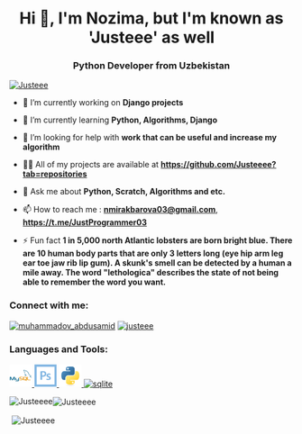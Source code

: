 <h1 align="center">Hi 👋, I'm Nozima, but I'm known as 'Justeee' as well</h1>
<h3 align="center">Python Developer from Uzbekistan</h3>

<p align="left"> <a href="https://github.com/ryo-ma/github-profile-trophy"><img src="https://github-profile-trophy.vercel.app/?username=Justeee" alt="Justeee" /></a> </p>

- 🔭 I’m currently working on **Django projects**

- 🌱 I’m currently learning **Python, Algorithms, Django**

- 🤝 I’m looking for help with **work that can be useful and increase my algorithm**

- 👨‍💻 All of my projects are available at **https://github.com/Justeeee?tab=repositories**

- 💬 Ask me about **Python, Scratch, Algorithms and etc.**

- 📫 How to reach me : **nmirakbarova03@gmail.com**, **https://t.me/JustProgrammer03**
- ⚡ Fun fact **1 in 5,000 north Atlantic lobsters are born bright blue. There are 10 human body parts that are only 3 letters long (eye hip arm leg ear toe jaw rib lip gum). A skunk's smell can be detected by a human a mile away. The word "lethologica" describes the state of not being able to remember the word you want.**

<h3 align="left">Connect with me:</h3>
<p align="left">
<a href="https://instagram.com/thisisjusteee" target="blank"><img align="center" src="https://raw.githubusercontent.com/rahuldkjain/github-profile-readme-generator/master/src/images/icons/Social/instagram.svg" alt="muhammadov_abdusamid" height="30" width="40" /></a>
<a href="https://leetcode.com/Just_03/" target="blank"><img align="center" src="https://raw.githubusercontent.com/rahuldkjain/github-profile-readme-generator/master/src/images/icons/Social/leet-code.svg" alt="justeee" height="30" width="40" /></a>
</p>

<h3 align="left">Languages and Tools:</h3>
<p align="left"> <a href="https://www.mysql.com/" target="_blank" rel="noreferrer"> <img src="https://raw.githubusercontent.com/devicons/devicon/master/icons/mysql/mysql-original-wordmark.svg" alt="mysql" width="40" height="40"/> </a> <a href="https://www.photoshop.com/en" target="_blank" rel="noreferrer"> <img src="https://raw.githubusercontent.com/devicons/devicon/master/icons/photoshop/photoshop-line.svg" alt="photoshop" width="40" height="40"/> </a> <a href="https://www.python.org" target="_blank" rel="noreferrer"> <img src="https://raw.githubusercontent.com/devicons/devicon/master/icons/python/python-original.svg" alt="python" width="40" height="40"/> </a> <a href="https://www.sqlite.org/" target="_blank" rel="noreferrer"> <img src="https://www.vectorlogo.zone/logos/sqlite/sqlite-icon.svg" alt="sqlite" width="40" height="40"/> </a> </p>


<p><img align="left" src="https://github-readme-stats.vercel.app/api/top-langs?username=Justeeee&show_icons=true&locale=en&layout=compact" alt="Justeeee" /></p>

<p><img align="center" src="https://github-readme-streak-stats.herokuapp.com/?user=Justeeee&" alt="Justeeee" /></p>

<p>&nbsp;<img align="center" src="https://github-readme-stats.vercel.app/api?username=Justeeee&show_icons=true&locale=en" alt="Justeeee" /></p>

